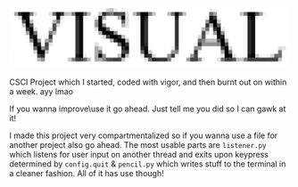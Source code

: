 ![VISUAL](textifiedLogo.png)
  
CSCI Project which I started, coded with vigor, and then burnt out on within a week. ayy lmao

If you wanna improve\use it go ahead. Just tell me you did so I can gawk at it!

I made this project very compartmentalized so if you wanna use a file for another project also go ahead.
The most usable parts are `listener.py` which listens for user input on another thread and exits upon keypress determined by `config.quit`
& `pencil.py` which writes stuff to the terminal in a cleaner fashion. All of it has use though!
